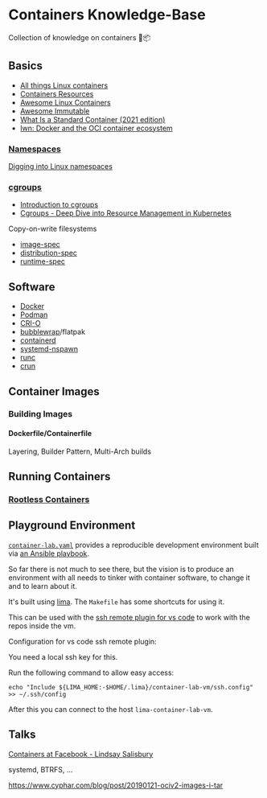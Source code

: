 # Containers Knowledge-Base

Collection of knowledge on containers 🐋📦

## Basics

- [All things Linux containers](http://containerz.info/)
- [Containers Resources](https://github.com/cloudfoundry/garden-runc-release/wiki/Containers-Resources)
- [Awesome Linux Containers](https://github.com/Friz-zy/awesome-linux-containers)
- [Awesome Immutable](https://github.com/castrojo/awesome-immutable)
- [What Is a Standard Container (2021 edition)](https://iximiuz.com/en/posts/oci-containers/)
- [lwn: Docker and the OCI container ecosystem](https://lwn.net/Articles/902049/)

### [Namespaces](https://en.wikipedia.org/wiki/Linux_namespaces)

[Digging into Linux namespaces](https://blog.quarkslab.com/digging-into-linux-namespaces-part-1.html)

### [cgroups](https://en.wikipedia.org/wiki/Cgroups)

- [Introduction to cgroups](https://0xax.gitbooks.io/linux-insides/content/Cgroups/linux-cgroups-1.html)
- [Cgroups - Deep Dive into Resource Management in Kubernetes](https://martinheinz.dev/blog/91)

Copy-on-write filesystems

- [image-spec](https://github.com/opencontainers/image-spec)
- [distribution-spec](https://github.com/opencontainers/distribution-spec)
- [runtime-spec](https://github.com/opencontainers/runtime-spec)

## Software

- [Docker](https://github.com/docker/cli)
- [Podman](https://github.com/containers/podman)
- [CRI-O](https://github.com/cri-o/cri-o)
- [bubblewrap](https://github.com/containers/bubblewrap)/flatpak
- [containerd](https://github.com/containerd/containerd)
- [systemd-nspawn](https://www.freedesktop.org/software/systemd/man/systemd-nspawn.html)
- [runc](https://github.com/opencontainers/runc)
- [crun](https://github.com/containers/crun)

## Container Images

### Building Images

#### Dockerfile/Containerfile

Layering, Builder Pattern, Multi-Arch builds

## Running Containers

### [Rootless Containers](https://rootlesscontaine.rs/)

## Playground Environment

[`container-lab.yaml`](./container-lab.yaml) provides a reproducible development environment built via [an Ansible playbook](./playbook.yaml).

So far there is not much to see there, but the vision is to produce an environment with all needs to tinker with container software, to change it and to learn about it.

It's built using [lima](https://github.com/lima-vm/lima/).
The `Makefile` has some shortcuts for using it.

This can be used with the [ssh remote plugin for vs code](https://code.visualstudio.com/docs/remote/ssh) to work with the repos inside the vm.

Configuration for vs code ssh remote plugin:

You need a local ssh key for this.

Run the following command to allow easy access:

```
echo "Include ${LIMA_HOME:-$HOME/.lima}/container-lab-vm/ssh.config" >> ~/.ssh/config
```

After this you can connect to the host `lima-container-lab-vm`.

## Talks

[Containers at Facebook - Lindsay Salisbury](https://youtu.be/_Qc9jBk18w8)

systemd, BTRFS, ...

https://www.cyphar.com/blog/post/20190121-ociv2-images-i-tar
